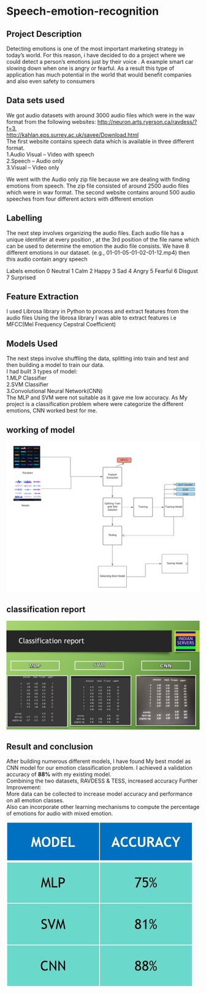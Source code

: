 # Speech-emotion-recognition

## Project Description

Detecting emotions is one of the most important marketing strategy in today’s world. 
For this reason, i have decided to do a project where we could detect a person’s emotions just by their voice .
 A example smart car slowing down when one is angry or fearful. As a result this type of application has much potential in the world that would benefit companies and also even safety to consumers

## Data sets used

 We got audio datasets with around 3000 audio files which were in the wav format from the following websites:
http://neuron.arts.ryerson.ca/ravdess/?f=3, <br>
http://kahlan.eps.surrey.ac.uk/savee/Download.html  <br>
The first website contains speech data which is available in three different format. <br>
1.Audio Visual – Video with speech <br>
2.Speech – Audio only <br>
3.Visual – Video only <br>

We went with the Audio only zip file because we are dealing with finding emotions from speech. 
The zip file consisted of around 2500 audio files which were in wav format.
The second website contains around 500 audio speeches from four different actors with different emotion

## Labelling

The next step involves organizing the audio files.
Each audio file has a unique identifier at every position , at  the 3rd position of the file name which can be used to determine the emotion the audio file consists. 
We have 8 different emotions in our dataset.
(e.g., 01-01-05-01-02-01-12.mp4) then this audio contain angry speech

Labels	emotion
0	Neutral
1	Calm
2	Happy
3	Sad
4	Angry
5	Fearful
6	Disgust
7	Surprised

## Feature Extraction
I used Librosa library in Python to process and extract features from the audio files
 Using the librosa library I was able to extract features i.e MFCC(Mel Frequency Cepstral Coefficient)

## Models Used

The next steps involve shuffling the data, splitting into train and test and then building a model to train our data.<br> 
I had built 3 types of model: <br>
1.MLP Classifier <br>
2.SVM  Classifier <br>
3.Convolutional Neural Network(CNN) <br>
 The MLP and SVM were not suitable as it gave me low accuracy. As My project is a classification problem where were categorize the different emotions, CNN worked best for me. 
 <br>
 ## working of model
 
 ![Blank diagram.jpeg](https://github.com/sharunkumar-coder/Speech-emotion-recognition/blob/103141390295c3aa0a110a2738484dfa14c63b84/Blank%20diagram.jpeg)
 
 
 ## classification report
 ![classification report.jpeg](https://github.com/sharunkumar-coder/Speech-emotion-recognition/blob/103141390295c3aa0a110a2738484dfa14c63b84/classification%20report.jpeg)

## Result and conclusion

After building numerous different models, I have found My best model as CNN model for our emotion classification problem. 
I achieved a validation accuracy of <b> 88% </b> with my existing model. <br>
Combining the two datasets, RAVDESS & TESS, increased accuracy
Further Improvement:<br>
More data can be collected to increase model accuracy and performance on all emotion classes.<br>
 Also can incorporate other learning mechanisms to compute the percentage of emotions for audio with mixed emotion.
 
 ![conclusion.jpeg](https://github.com/sharunkumar-coder/Speech-emotion-recognition/blob/2a3a10876a8e4a44dc9a2d8424f10310677ee0f2/conclusion.jpeg)
